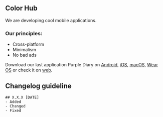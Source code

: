 ## Color Hub

We are developing cool mobile applications.


### Our principles:
- Cross-platform
- Minimalism
- No bad ads

Download our last application Purple Diary on [Android](https://play.google.com/store/apps/details?id=orange.id.orangediary), [iOS](https://apps.apple.com/us/app/purple-diary/id1591910683), [macOS](https://apps.apple.com/us/app/purple-diary/id1591910683), [Wear OS](https://play.google.com/store/apps/details?id=orange.id.orangediary) or check it on [web](http://diary.colorhub.online/).


## Changelog guideline

    ## Х.Х.Х [DATE]
    - Added 
    - Changed 
    - Fixed 
